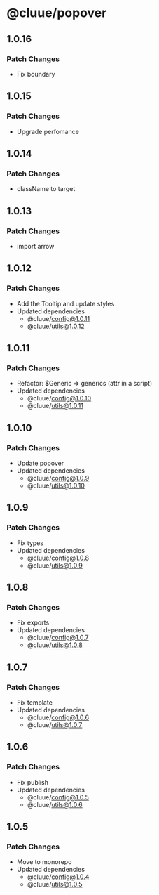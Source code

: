 # @cluue/popover

## 1.0.16

### Patch Changes

- Fix boundary

## 1.0.15

### Patch Changes

- Upgrade perfomance

## 1.0.14

### Patch Changes

- className to target

## 1.0.13

### Patch Changes

- import arrow

## 1.0.12

### Patch Changes

- Add the Tooltip and update styles
- Updated dependencies
  - @cluue/config@1.0.11
  - @cluue/utils@1.0.12

## 1.0.11

### Patch Changes

- Refactor: $Generic => generics (attr in a script)
- Updated dependencies
  - @cluue/config@1.0.10
  - @cluue/utils@1.0.11

## 1.0.10

### Patch Changes

- Update popover
- Updated dependencies
  - @cluue/config@1.0.9
  - @cluue/utils@1.0.10

## 1.0.9

### Patch Changes

- Fix types
- Updated dependencies
  - @cluue/config@1.0.8
  - @cluue/utils@1.0.9

## 1.0.8

### Patch Changes

- Fix exports
- Updated dependencies
  - @cluue/config@1.0.7
  - @cluue/utils@1.0.8

## 1.0.7

### Patch Changes

- Fix template
- Updated dependencies
  - @cluue/config@1.0.6
  - @cluue/utils@1.0.7

## 1.0.6

### Patch Changes

- Fix publish
- Updated dependencies
  - @cluue/config@1.0.5
  - @cluue/utils@1.0.6

## 1.0.5

### Patch Changes

- Move to monorepo
- Updated dependencies
  - @cluue/config@1.0.4
  - @cluue/utils@1.0.5
